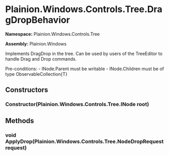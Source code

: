 
# Plainion.Windows.Controls.Tree.DragDropBehavior

**Namespace:** Plainion.Windows.Controls.Tree

**Assembly:** Plainion.Windows

Implements DragDrop in the tree. Can be used by users of the TreeEditor to handle Drag and Drop commands.

Pre-conditions: - INode.Parent must be writable - INode.Children must be of type ObservableCollection{T}


## Constructors

### Constructor(Plainion.Windows.Controls.Tree.INode root)


## Methods

### void ApplyDrop(Plainion.Windows.Controls.Tree.NodeDropRequest request)
